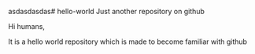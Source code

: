 asdasdasdas# hello-world
Just another repository on github

Hi humans, 

It is a hello world repository which is made to become familiar with github
